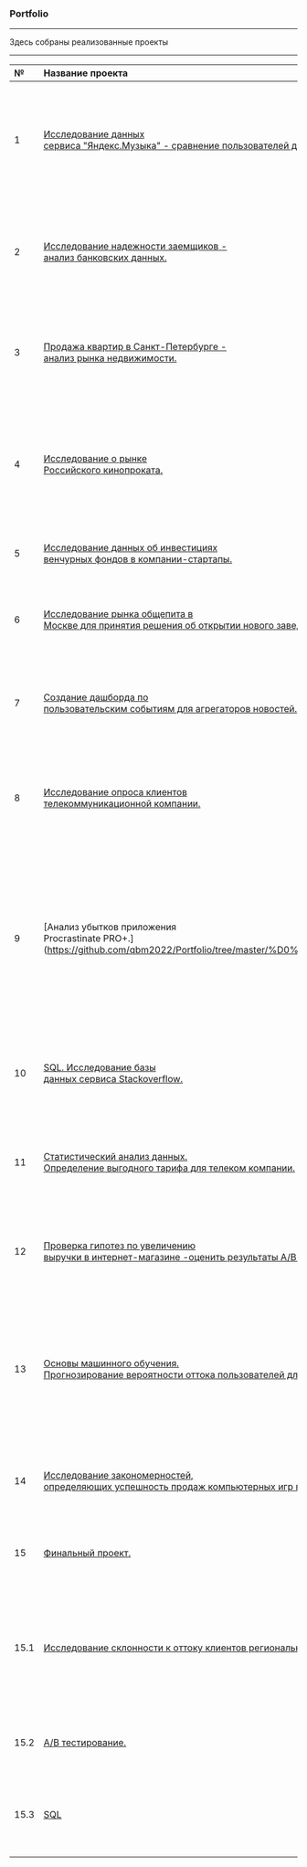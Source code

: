 
### Portfolio

______________________________________________________________________________________________________________________________________________

Здесь собраны реализованные проекты

______________________________________________________________________________________________________________________________________________

| **№** | **Название проекта** | **Задача проекта** | **Навыки и инструменты** |
|:--- |:--- |:--- |:--- |
|1|[Исследование данных<br>сервиса "Яндекс.Музыка" - сравнение пользователей двух городов.](https://github.com/qbm2022/Portfolio/tree/master/%D0%AF%D0%BD%D0%B4%D0%B5%D0%BA%D1%81_%D0%BC%D1%83%D0%B7%D1%8B%D0%BA%D0%B0)|На реальных данных Яндекс.Музыки с помощью библиотеки *Pandas*<br> и ее возможностей проверить данные и сравнить поведение и предпочтение пользователей Москвы и Санкт-Петербурга|Python, Pandas| 
|2|[Исследование надежности заемщиков -<br>анализ банковских данных.](https://github.com/qbm2022/Portfolio/tree/master/%D0%98%D1%81%D1%81%D0%BB%D0%B5%D0%B4%D0%BE%D0%B2%D0%B0%D0%BD%D0%B8%D0%B5%20%D0%BD%D0%B0%D0%B4%D1%91%D0%B6%D0%BD%D0%BE%D1%81%D1%82%D0%B8%20%D0%B7%D0%B0%D1%91%D0%BC%D1%89%D0%B8%D0%BA%D0%BE%D0%B2%20-%20%D0%B0%D0%BD%D0%B0%D0%BB%D0%B8%D0%B7%20%D0%B1%D0%B0%D0%BD%D0%BA%D0%BE%D0%B2%D1%81%D0%BA%D0%B8%D1%85%20%D0%B4%D0%B0%D0%BD%D0%BD%D1%8B%D1%85)|На основе статистики о платежеспособности клиентов,<br>исследовать влияет ли семейное положение и количество детей клиента на факт возврата кредита в срок|предобработка данных,<br>Python, Pandas|
|3|[Продажа квартир в Санкт-Петербурге -<br>анализ рынка недвижимости.](https://github.com/qbm2022/Portfolio/tree/master/%D0%9F%D1%80%D0%BE%D0%B4%D0%B0%D0%B6%D0%B0%20%D0%BA%D0%B2%D0%B0%D1%80%D1%82%D0%B8%D1%80%20%D0%B2%20%D0%A1%D0%B0%D0%BD%D0%BA%D1%82-%D0%9F%D0%B5%D1%82%D0%B5%D1%80%D0%B1%D1%83%D1%80%D0%B3%D0%B5%20-%20%D0%B0%D0%BD%D0%B0%D0%BB%D0%B8%D0%B7%20%D1%80%D1%8B%D0%BD%D0%BA%D0%B0%20%D0%BD%D0%B5%D0%B4%D0%B2%D0%B8%D0%B6%D0%B8%D0%BC%D0%BE%D1%81%D1%82%D0%B8)|Используя данные сервиса Яндекс.<br>Недвижимость определить рыночную стоимость недвижимости и типичные параметры квартир.|Python, Pandas,<br>Matplotlib, исследовательский анализ данных, предобработка данных|
|4|[Исследование о рынке<br>Российского кинопроката.](https://github.com/qbm2022/Portfolio/tree/master/%D0%98%D1%81%D1%81%D0%BB%D0%B5%D0%B4%D0%BE%D0%B2%D0%B0%D0%BD%D0%B8%D0%B5%20%D1%80%D1%8B%D0%BD%D0%BA%D0%B0%20%D1%80%D0%BE%D1%81%D1%81%D0%B8%D0%B9%D1%81%D0%BA%D0%BE%D0%B3%D0%BE%20%D0%BA%D0%B8%D0%BD%D0%BE%D0%BF%D1%80%D0%BE%D0%BA%D0%B0%D1%82%D0%B0)|Используя данные государственного портала и сервиса "Кино Поиск",<br>проведение исследования, изучение текущих трендов и визуализация полученных результатов|Python, Pandas,<br>предобработка данных, исследовательский анализ данных, визуализация данных|
|5|[Исследование данных об инвестициях<br>венчурных фондов в компании-стартапы.](https://github.com/qbm2022/Portfolio/tree/master/%D0%98%D1%81%D1%81%D0%BB%D0%B5%D0%B4%D0%BE%D0%B2%D0%B0%D0%BD%D0%B8%D0%B5%20%D0%B4%D0%B0%D0%BD%D0%BD%D1%8B%D1%85%20%D0%BE%D0%B1%20%D0%B8%D0%BD%D0%B2%D0%B5%D1%81%D1%82%D0%B8%D1%86%D0%B8%D1%8F%D1%85%20%D0%B2%D0%B5%D0%BD%D1%87%D1%83%D1%80%D0%BD%D1%8B%D1%85%20%D1%84%D0%BE%D0%BD%D0%B4%D0%BE%D0%B2%20%D0%B2%20%D0%BA%D0%BE%D0%BC%D0%BF%D0%B0%D0%BD%D0%B8%D0%B8-%D1%81%D1%82%D0%B0%D1%80%D1%82%D0%B0%D0%BF%D1%8B)|Произвести различные выгрузки<br>данных компаний с помощью SQL.|SQL, Postgre SQL|
|6|[Исследование рынка общепита в<br>Москве для принятия решения об открытии нового заведения.](https://github.com/qbm2022/Portfolio/tree/master/%D0%98%D1%81%D1%81%D0%BB%D0%B5%D0%B4%D0%BE%D0%B2%D0%B0%D0%BD%D0%B8%D0%B5%20%D1%80%D1%8B%D0%BD%D0%BA%D0%B0%20%D0%BE%D0%B1%D1%89%D0%B5%D0%BF%D0%B8%D1%82%D0%B0%20%D0%B2%20%D0%9C%D0%BE%D1%81%D0%BA%D0%B2%D0%B5%20%D0%B4%D0%BB%D1%8F%20%D0%BF%D1%80%D0%B8%D0%BD%D1%8F%D1%82%D0%B8%D1%8F%20%D1%80%D0%B5%D1%88%D0%B5%D0%BD%D0%B8%D1%8F%20%D0%BE%D0%B1%20%D0%BE%D1%82%D0%BA%D1%80%D1%8B%D1%82%D0%B8%D0%B8%20%D0%BD%D0%BE%D0%B2%D0%BE%D0%B3%D0%BE%20%D0%B7%D0%B0%D0%B2%D0%B5%D0%B4%D0%B5%D0%BD%D0%B8%D1%8F)|Исследование рынка общественного питания на основе открытых данных,<br>подготовка презентации для инвесторов|Python, Pandas,<br>Seaborn, Plotly, визуализация данных|
|7|[Создание дашборда по<br>пользовательским событиям для агрегаторов новостей.](https://github.com/qbm2022/Portfolio/tree/master/%D0%A1%D0%BE%D0%B7%D0%B4%D0%B0%D0%BD%D0%B8%D0%B5%20%D0%B4%D0%B0%D1%88%D0%B1%D0%BE%D1%80%D0%B4%D0%B0%20%D0%BF%D0%BE%20%D0%BF%D0%BE%D0%BB%D1%8C%D0%B7%D0%BE%D0%B2%D0%B0%D1%82%D0%B5%D0%BB%D1%8C%D1%81%D0%BA%D0%B8%D0%BC%20%D1%81%D0%BE%D0%B1%D1%8B%D1%82%D0%B8%D1%8F%D0%BC%20%D0%B4%D0%BB%D1%8F%20%D0%B0%D0%B3%D1%80%D0%B5%D0%B3%D0%B0%D1%82%D0%BE%D1%80%D0%B0%20%D0%BD%D0%BE%D0%B2%D0%BE%D1%81%D1%82%D0%B5%D0%B9)|Используя данные Яндексю Дзена построить<br>дашборд с метриками взаимодействия пользователей с карточками статей|Python, SQL Alchemy,<br>Postgre SQL, Tableau, построение дашбордов, продуктовые метрики|
|8|[Исследование опроса клиентов<br>телекоммуникационной компании.](https://github.com/qbm2022/Portfolio/tree/master/%D0%98%D1%81%D1%81%D0%BB%D0%B5%D0%B4%D0%BE%D0%B2%D0%B0%D0%BD%D0%B8%D0%B5%20%D0%BE%D0%BF%D1%80%D0%BE%D1%81%D0%B0%20%D0%BA%D0%BB%D0%B8%D0%B5%D0%BD%D1%82%D0%BE%D0%B2%20%D1%82%D0%B5%D0%BB%D0%B5%D0%BA%D0%BE%D0%BC%D0%BC%D1%83%D0%BD%D0%B8%D0%BA%D0%B0%D1%86%D0%B8%D0%BE%D0%BD%D0%BD%D0%BE%D0%B9%20%D0%BA%D0%BE%D0%BC%D0%BF%D0%B0%D0%BD%D0%B8%D0%B8)|Исследование данных с результатами опроса,<br>отражающего текущий уровень потребительской лояльности (NPS) клиентов телекоммуникационной компании|SQL, Python,<br>Pandas, Tableau, построение дашборда| 
|9|[Анализ убытков приложения<br>Procrastinate PRO+.](https://github.com/qbm2022/Portfolio/tree/master/%D0%90%D0%BD%D0%B0%D0%BB%D0%B8%D0%B7%20%D1%83%D0%B1%D1%8B%D1%82%D0%BA%D0%BE%D0%B2%20%D0%BF%D1%80%D0%B8%D0%BB%D0%BE%D0%B6%D0%B5%D0%BD%D0%B8%D1%8F%20Procrastinate%20PRO%2B|Задача для маркетингового аналитика развлекательного приложения Procrastinate PRO+.<br>Несмотря на огромные вложения в рекламу, последние несколько месяцев компания терпит убытки. Задача - разобраться в причинах и помочь компании выйти в плюс.|Python, Pandas, Matplotlib,<br>когортный анализ, юнит-экономика,продуктовые метрики, Seaborn|
|10|[SQL. Исследование базы<br>данных сервиса Stackoverflow.](https://github.com/qbm2022/Portfolio/tree/master/%D0%98%D1%81%D1%81%D0%BB%D0%B5%D0%B4%D0%BE%D0%B2%D0%B0%D0%BD%D0%B8%D0%B5%20%D0%B1%D0%B0%D0%B7%D1%8B%20%D0%B4%D0%B0%D0%BD%D0%BD%D1%8B%D1%85%20%D1%81%D0%B5%D1%80%D0%B2%D0%B8%D1%81%D0%B0%20Stackoverflow)|Исследование, связанное с базой данных сервиса Stackoverflow.<br>Первая часть проекта проверяется автоматически, а вторая-вручную.|SQL, SQL Alchemy, Python,<br>Pandas, Matplotlib, Seaborn|
|11|[Статистический анализ данных.<br>Определение выгодного тарифа для телеком компании.](https://github.com/qbm2022/Portfolio/tree/master/%D0%9E%D0%BF%D1%80%D0%B5%D0%B4%D0%B5%D0%BB%D0%B5%D0%BD%D0%B8%D0%B5%20%D0%B2%D1%8B%D0%B3%D0%BE%D0%B4%D0%BD%D0%BE%D0%B3%D0%BE%20%D1%82%D0%B0%D1%80%D0%B8%D1%84%D0%B0%20%D0%B4%D0%BB%D1%8F%20%D1%82%D0%B5%D0%BB%D0%B5%D0%BA%D0%BE%D0%BC%20%D0%BA%D0%BE%D0%BC%D0%BF%D0%B0%D0%BD%D0%B8%D0%B8)|На основе данных клиентов оператора сотовой связи<br>проанализировать поведение клиентов и поиск оптимального тарифа|Python, Pandas,<br>Matplotlib, NymPy, SciPy, описательная статистика, проверка статистических гипотез|
|12|[Проверка гипотез по увеличению<br>выручки в интернет-магазине -оценить результаты А/В-теста.](https://github.com/qbm2022/Portfolio/tree/master/%D0%9F%D1%80%D0%BE%D0%B2%D0%B5%D1%80%D0%BA%D0%B0%20%D0%B3%D0%B8%D0%BF%D0%BE%D1%82%D0%B5%D0%B7%20%D0%BF%D0%BE%20%D1%83%D0%B2%D0%B5%D0%BB%D0%B8%D1%87%D0%B5%D0%BD%D0%B8%D1%8E%20%D0%B2%D1%8B%D1%80%D1%83%D1%87%D0%BA%D0%B8%20%D0%B2%20%D0%B8%D0%BD%D1%82%D0%B5%D1%80%D0%BD%D0%B5%D1%82-%D0%BC%D0%B0%D0%B3%D0%B0%D0%B7%D0%B8%D0%BD%D0%B5%20-%20%D0%BE%D1%86%D0%B5%D0%BD%D0%B8%D1%82%D1%8C%20%D1%80%D0%B5%D0%B7%D1%83%D0%BB%D1%8C%D1%82%D0%B0%D1%82%D1%8B%20%D0%90-%D0%92%20-%20%D1%82%D0%B5%D1%81%D1%82%D0%B0)|Используя данные интернет-магазина приоритезировать гипотезы,<br>произвести оценку результатов А/В тестирования различными методами|Python, Pandas,<br>Matplotlib, SciPy, А/В тестирование, проверка статистических гипотез|
|13|[Основы машинного обучения.<br>Прогнозирование вероятности оттока пользователей для бизнес-центров.](https://github.com/qbm2022/Portfolio/tree/master/%D0%9F%D1%80%D0%BE%D0%B3%D0%BD%D0%BE%D0%B7%D0%B8%D1%80%D0%BE%D0%B2%D0%B0%D0%BD%D0%B8%D0%B5%20%D0%B2%D0%B5%D1%80%D0%BE%D1%8F%D1%82%D0%BD%D0%BE%D1%81%D1%82%D0%B8%20%D0%BE%D1%82%D1%82%D0%BE%D0%BA%D0%B0%20%D0%BF%D0%BE%D0%BB%D1%8C%D0%B7%D0%BE%D0%B2%D0%B0%D1%82%D0%B5%D0%BB%D0%B5%D0%B9%20%D0%B4%D0%BB%D1%8F%20%D1%84%D0%B8%D1%82%D0%BD%D0%B5%D1%81-%D1%86%D0%B5%D0%BD%D1%82%D1%80%D0%BE%D0%B2)|На основе данных о посетителях фитнес-центров спрогнозировать вероятность оттока для каждого клиента в следующем месяце,<br>сформировать с помощью кластеризации портреты пользователей|Python, Pandas,<br>Scikit-learn, Matplotlib, машинное обучение, классификация, кластеризация|
|14|[Исследование закономерностей,<br>определяющих успешность продаж компьютерных игр в интернет-магазине "Стримчик".](https://github.com/qbm2022/Portfolio/tree/master/%D0%98%D1%81%D1%81%D0%BB%D0%B5%D0%B4%D0%BE%D0%B2%D0%B0%D0%BD%D0%B8%D0%B5%20%D0%B7%D0%B0%D0%BA%D0%BE%D0%BD%D0%BE%D0%BC%D0%B5%D1%80%D0%BD%D0%BE%D1%81%D1%82%D0%B5%D0%B9%2C%20%D0%BE%D0%BF%D1%80%D0%B5%D0%B4%D0%B5%D0%BB%D1%8F%D1%8E%D1%89%D0%B8%D1%85%20%D1%83%D1%81%D0%BF%D0%B5%D1%88%D0%BD%D0%BE%D1%81%D1%82%D1%8C%20%D0%BF%D1%80%D0%BE%D0%B4%D0%B0%D0%B6%20%D0%BA%D0%BE%D0%BC%D0%BF%D1%8C%D1%8E%D1%82%D0%B5%D1%80%D0%BD%D1%8B%D1%85%20%D0%B8%D0%B3%D1%80)|Сборный проект - решение задач и тестов по Python,<br>Pandas и статистике, - решение задач на составление SQL-запросов|Python, Pandas,<br>проверка статистических гипотез, SQL, Postgre SQL, А/В-тестирование, описательная статистика|
|15|[Финальный проект.](https://github.com/qbm2022/Portfolio/tree/master/%D0%A4%D0%B8%D0%BD%D0%B0%D0%BB%D1%8C%D0%BD%D1%8B%D0%B9%20%D0%BF%D1%80%D0%BE%D0%B5%D0%BA%D1%82)|В финальный проект вошли три проекта|Максимально использованы инструменты,<br>изученные за время обучения.|
|15.1|[Исследование склонности к оттоку клиентов регионального банка "Метанпромбанк".](https://github.com/qbm2022/Portfolio/blob/master/%D0%A4%D0%B8%D0%BD%D0%B0%D0%BB%D1%8C%D0%BD%D1%8B%D0%B9%20%D0%BF%D1%80%D0%BE%D0%B5%D0%BA%D1%82/%D0%9F%D1%80%D0%BE%D0%B5%D0%BA%D1%82%2015.%20%D0%98%D1%81%D1%81%D0%BB%D0%B5%D0%B4%D0%BE%D0%B2%D0%B0%D0%BD%D0%B8%D0%B5%20%D1%81%D0%BA%D0%BB%D0%BE%D0%BD%D0%BD%D0%BE%D1%81%D1%82%D0%B8%20%D0%BA%20%D0%BE%D1%82%D1%82%D0%BE%D0%BA%D1%83%20%D0%BA%D0%BB%D0%B8%D0%B5%D0%BD%D1%82%D0%BE%D0%B2%20%D1%80%D0%B5%D0%B3%D0%B8%D0%BE%D0%BD%D0%B0%D0%BB%D1%8C%D0%BD%D0%BE%D0%B3%D0%BE%20%D0%B1%D0%B0%D0%BD%D0%BA%D0%B0%20%D0%9C%D0%B5%D1%82%D0%B0%D0%BD%D0%BF%D1%80%D0%BE%D0%BC%D0%B1%D0%B0%D0%BD%D0%BA%20(1).ipynb)|В связи с повышением оттока клиентов банка,<br>провести исследование оттока клиентов, выделить наиболее склонные к оттоку сегменты, приориетизировать их и дать рекомендации по удержанию отточных клиентов|Pandas, Numpy, Scipy,<br>Matplotlib, Seaborn, Plotly, Statistics|
|15.2|[А/В тестирование.](https://github.com/qbm2022/Portfolio/blob/master/%D0%A4%D0%B8%D0%BD%D0%B0%D0%BB%D1%8C%D0%BD%D1%8B%D0%B9%20%D0%BF%D1%80%D0%BE%D0%B5%D0%BA%D1%82/%D0%9F%D1%80%D0%BE%D0%B5%D0%BA%D1%82%2016.%20%D0%90-%D0%92%20%D1%82%D0%B5%D1%81%D1%82%D0%B8%D1%80%D0%BE%D0%B2%D0%B0%D0%BD%D0%B8%D0%B5.%20(1).ipynb)|Проведение оценки результатов А/В-теста.<br>Оценка корректности проведения теста и анализ его результатов.|Pandas, Numpy,<br>Matplotlib, Seaborn, Scipy, Plotly, Statsmodel|
|15.3|[SQL](https://github.com/qbm2022/Portfolio/blob/master/%D0%A4%D0%B8%D0%BD%D0%B0%D0%BB%D1%8C%D0%BD%D1%8B%D0%B9%20%D0%BF%D1%80%D0%BE%D0%B5%D0%BA%D1%82/%D0%9F%D1%80%D0%BE%D0%B5%D0%BA%D1%82%2017%20SQL.ipynb)|SQL. Анализ базы данных,<br>содержащей информацию крупного крупного сервиса для чтения книг по подписке|Pandas, SQL,<br>SQL Alchemy| 
                                                                                              